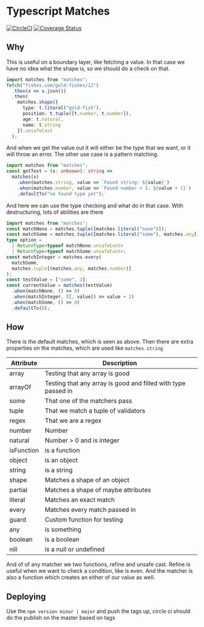 # Typescript Matches

[![CircleCI](https://circleci.com/gh/Blu-J/ts-matches.svg?style=svg)](https://circleci.com/gh/Blu-J/ts-matches)
[![Coverage Status](https://coveralls.io/repos/github/Blu-J/ts-matches/badge.svg?branch=master)](https://coveralls.io/github/Blu-J/ts-matches?branch=master)

## Why

This is useful on a boundary layer, like fetching a value. In that case we have no idea what the shape is, so we should do a check on that.

```typescript
import matches from "matches";
fetch("fishes.com/gold-fishes/12")
  .then(x => x.json())
  .then(
    matches.shape({
      type: t.literal("gold-fish"),
      position: t.tuple([t.number, t.number]),
      age: t.natural,
      name: t.string
    }).unsafeCast
  );
```

And when we get the value out it will either be the type that we want, or it will throw an error. The other use case is a pattern matching.

```typescript
import matches from "matches";
const getText = (x: unknown): string =>
  matches(x)
    .when(matches.string, value => `Found string: ${value}`)
    .when(matches.number, value => `Found number + 1: ${value + 1}`)
    .defaultTo("no found type yet");
```

And here we can use the type checking and what do in that case. With destructuring, lots of abilities are there

```typescript
import matches from "matches";
const matchNone = matches.tuple([matches.literal("none")]);
const matchSome = matches.tuple([matches.literal("some"), matches.any]);
type option =
  | ReturnType<typeof matchNone.unsafeCast>
  | ReturnType<typeof matchSome.unsafeCast>;
const matchInteger = matches.every(
  matchSome,
  matches.tuple[(matches.any, matches.number)]
);
const testValue = ["some", 3];
const currentValue = matches(testValue)
  .when(matchNone, () => 0)
  .when(matchInteger, ([, value]) => value + 1)
  .when(matchSome, () => 0)
  .defaultTo(0);
```

## How

There is the default matches, which is seen as above.
Then there are extra properties on the matches, which are used like `matches.string`

| Attribute  | Description                                                   |
| ---------- | ------------------------------------------------------------- |
| array      | Testing that any array is good                                |
| arrayOf    | Testing that any array is good and filled with type passed in |
| some       | That one of the matchers pass                                 |
| tuple      | That we match a tuple of validators                           |
| regex      | That we are a regex                                           |
| number     | Number                                                        |
| natural    | Number > 0 and is integer                                     |
| isFunction | is a function                                                 |
| object     | is an object                                                  |
| string     | is a string                                                   |
| shape      | Matches a shape of an object                                  |
| partial    | Matches a shape of maybe attributes                           |
| literal    | Matches an exact match                                        |
| every      | Matches every match passed in                                 |
| guard      | Custom function for testing                                   |
| any        | is something                                                  |
| boolean    | is a boolean                                                  |
| nill       | is a null or undefined                                        |

And of of any matcher we two functions, refine and unsafe cast. Refine is useful when we want to check a condition, like is even.
And the matcher is also a function which creates an either of our value as well.

## Deploying

Use the `npm version minor | major` and push the tags up, circle ci should do the publish on the master based on tags

